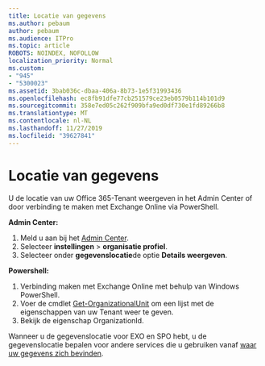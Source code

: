 ```yaml
---
title: Locatie van gegevens
ms.author: pebaum
author: pebaum
ms.audience: ITPro
ms.topic: article
ROBOTS: NOINDEX, NOFOLLOW
localization_priority: Normal
ms.custom:
- "945"
- "5300023"
ms.assetid: 3bab036c-dbaa-406a-8b73-1e5f31993436
ms.openlocfilehash: ec8fb91dfe77cb251579ce23eb0579b114b101d9
ms.sourcegitcommit: 358e7ed05c262f909bfa9ed0df730e1fd89266b8
ms.translationtype: MT
ms.contentlocale: nl-NL
ms.lasthandoff: 11/27/2019
ms.locfileid: "39627841"
---
```

# <a name="data-location"></a>Locatie van gegevens

U de locatie van uw Office 365-Tenant weergeven in het Admin Center of door verbinding te maken met Exchange Online via PowerShell.


**Admin Center:**
1. Meld u aan bij het [Admin Center](https://admin.microsoft.com/Adminportal/Home).
2. Selecteer **instellingen** > **organisatie profiel**.
3. Selecteer onder **gegevenslocatie**de optie **Details weergeven**.


**Powershell:**
1. Verbinding maken met Exchange Online met behulp van Windows PowerShell.
2. Voer de cmdlet [Get-OrganizationalUnit](https://docs.microsoft.com/powershell/module/exchange/active-directory/get-organizationalunit) om een lijst met de eigenschappen van uw Tenant weer te geven. 
3. Bekijk de eigenschap OrganizationId.

Wanneer u de gegevenslocatie voor EXO en SPO hebt, u de gegevenslocatie bepalen voor andere services die u gebruiken vanaf [waar uw gegevens zich bevinden](https://products.office.com/where-is-your-data-located).